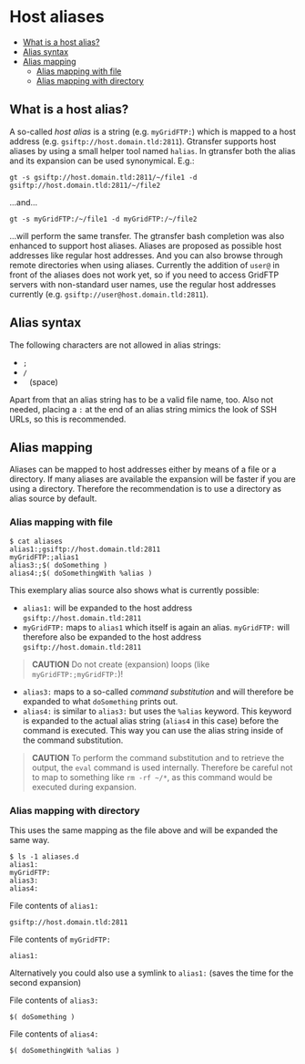 # Host aliases #

* [What is a host alias?](#what-is-a-host-alias)
* [Alias syntax](#alias-syntax)
* [Alias mapping](#alias-mapping)
    * [Alias mapping with file](#alias-mapping-with-file)
    * [Alias mapping with directory](#alias-mapping-with-directory)

## What is a host alias? ##

A so-called *host alias* is a string (e.g. `myGridFTP:`) which is mapped to a
host address (e.g. `gsiftp://host.domain.tld:2811`). Gtransfer supports host
aliases by using a small helper tool named `halias`. In gtransfer both the
alias and its expansion can be used synonymical. E.g.:

```shell
gt -s gsiftp://host.domain.tld:2811/~/file1 -d gsiftp://host.domain.tld:2811/~/file2
```

...and...

```shell
gt -s myGridFTP:/~/file1 -d myGridFTP:/~/file2
```

...will perform the same transfer. The gtransfer bash completion was also
enhanced to support host aliases. Aliases are proposed as possible host
addresses like regular host addresses. And you can also browse through remote
directories when using aliases. Currently the addition of `user@` in front of
the aliases does not work yet, so if you need to access GridFTP servers with
non-standard user names, use the regular host addresses currently (e.g.
`gsiftp://user@host.domain.tld:2811`).

## Alias syntax ##

The following characters are not allowed in alias strings:

* `;`
* `/`
* ` ` (space)

Apart from that an alias string has to be a valid file name, too. Also not
needed, placing a `:` at the end of an alias string mimics the look of SSH URLs,
so this is recommended.

## Alias mapping ##

Aliases can be mapped to host addresses either by means of a file or a
directory. If many aliases are available the expansion will be faster if you are
using a directory. Therefore the recommendation is to use a directory as alias
source by default.

### Alias mapping with file ###

```shell
$ cat aliases
alias1:;gsiftp://host.domain.tld:2811
myGridFTP:;alias1
alias3:;$( doSomething )
alias4:;$( doSomethingWith %alias )
```

This exemplary alias source also shows what is currently possible:

* `alias1:` will be expanded to the host address `gsiftp://host.domain.tld:2811`
* `myGridFTP:` maps to `alias1` which itself is again an alias. `myGridFTP:`
will therefore also be expanded to the host address
`gsiftp://host.domain.tld:2811`

> **CAUTION**
> Do not create (expansion) loops (like `myGridFTP:;myGridFTP:`)!

* `alias3:` maps to a so-called *command substitution* and will therefore be
expanded to what `doSomething` prints out.
* `alias4:` is similar to `alias3:` but uses the `%alias` keyword. This keyword
is expanded to the actual alias string (`alias4` in this case) before the
command is executed. This way you can use the alias string inside of the command
substitution.

> **CAUTION**
> To perform the command substitution and to retrieve the output, the `eval`
> command is used internally. Therefore be careful not to map to something like
> `rm -rf ~/*`, as this command would be executed during expansion.

### Alias mapping with directory ###

This uses the same mapping as the file above and will be expanded the same way.

```
$ ls -1 aliases.d
alias1:
myGridFTP:
alias3:
alias4:
```

File contents of `alias1:`
```
gsiftp://host.domain.tld:2811
```

File contents of `myGridFTP:`
```
alias1:
```
Alternatively you could also use a symlink to `alias1:` (saves the time for the
second expansion)


File contents of `alias3:`
```
$( doSomething ) 
```

File contents of `alias4:`
```
$( doSomethingWith %alias )
```

